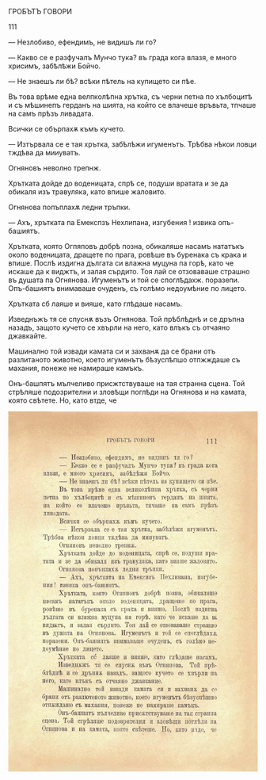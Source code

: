 ﻿ГРОБЪТЪ ГОВОРИ

111

— Незлобиво, ефендимъ, не видишъ ли го?

— Какво се е разфучалъ Мунчо тука? въ града кога влазя, е много хрисимъ, забѣлѣжи Бойчо.

— Не знаешъ ли бѣ? всѣки пѣтель на купището си пѣе.

Въ това врѣме една велпколѣпна хрътка, съ черни петна по хълбоцитѣ и съ мѣшинепъ герданъ на шията, на който се влачеше връвьта, тпчаше на самъ прѣзъ ливадата.

Всички се обърпахѫ къмъ кучето.

— Изтървала се е тая хрътка, забѣлѣжи игуменътъ. Трѣбва нѣкои ловци тждѣва да мииуватъ.

Огняновъ неволно трепнж.

Хрътката дойде до воденицата, спрѣ се, подуши вратата и зе да обикаля изъ травуляка, като впише жаловито.

Огнянова попъплахѫ ледни тръпки.

— Ахъ, хрътката па Емекспзъ Нехлипана, изгубения ! извика опъ-башиятъ.

Хрътката, която Огпяповъ добрѣ позна, обикаляше насамъ нататъкъ около воденицата, дращете по прага, ровѣше въ буренака съ крака и впише. Послѣ издигна дългата си влажна муцуна па горѣ, като че искаше да к виджтъ, и залая сърдито. Тоя лай се отзоваваше страшно въ душата па Огнянова. Игуменътъ и той се споглѣдахж. поразепи. Опъ-башиятъ внимаваше очуденъ, съ голѣмо недоумѣние по лицето.

Хрътката сб лаяше и вияше, като глѣдаше насамъ.

Изведнъжъ тя се спуснѫ възъ Огнянова. Той прѣблѣднѣ и се дръпна назадъ, защото кучето се хвърли на него, като влъкъ съ отчаяно джавкайте.

Машинално той извади камата си и захванѫ да се брани отъ разлитаното животно, което игуменътъ бѣзуспѣпшо отпжждаше съ махания, понеже не намираше камъкъ.

Онъ-башпятъ мълчеливо присжтствуваше на тая странна сцена. Той стрѣляше подозрителни и зловѣщи поглѣди на Огнянова и на камата, която свѣтете. Но, като втде, че

![original](images/130.jpg)

